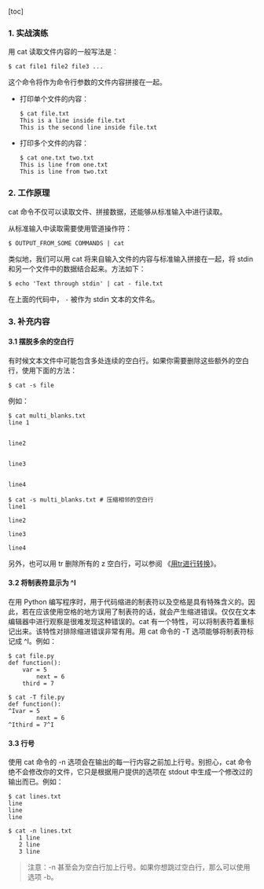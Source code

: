 [toc]

### 1. 实战演练

用 cat 读取文件内容的一般写法是：

```console
$ cat file1 file2 file3 ...
```

这个命令将作为命令行参数的文件内容拼接在一起。

+ 打印单个文件的内容：

  ```console
  $ cat file.txt
  This is a line inside file.txt
  This is the second line inside file.txt
  ```

+ 打印多个文件的内容：

  ```console
  $ cat one.txt two.txt
  This is line from one.txt
  This is line from two.txt
  ```

### 2. 工作原理

cat 命令不仅可以读取文件、拼接数据，还能够从标准输入中进行读取。

从标准输入中读取需要使用管道操作符：

```console
$ OUTPUT_FROM_SOME COMMANDS | cat
```

类似地，我们可以用 cat 将来自输入文件的内容与标准输入拼接在一起，将 stdin 和另一个文件中的数据结合起来。方法如下：

```console
$ echo 'Text through stdin' | cat - file.txt
```

在上面的代码中， `-` 被作为 stdin 文本的文件名。

### 3. 补充内容

#### 3.1 摆脱多余的空白行

有时候文本文件中可能包含多处连续的空白行。如果你需要删除这些额外的空白行，使用下面的方法：

```console
$ cat -s file
```

例如：

```console
$ cat multi_blanks.txt
line 1


line2


line3


line4

$ cat -s multi_blanks.txt # 压缩相邻的空白行
line1

line2

line3

line4
```

另外，也可以用 tr 删除所有的 z 空白行，可以参阅 《[用tr进行转换](./05-用tr进行转换.md)》。

#### 3.2 将制表符显示为 ^I

在用 Python 编写程序时，用于代码缩进的制表符以及空格是具有特殊含义的。因此，若在应该使用空格的地方误用了制表符的话，就会产生缩进错误。仅仅在文本编辑器中进行观察是很难发现这种错误的。cat 有一个特性，可以将制表符着重标记出来。该特性对排除缩进错误非常有用。用 cat 命令的 -T 选项能够将制表符标记成 ^I。例如：

```console
$ cat file.py
def function():
	var = 5
        next = 6
	third = 7	
	
$ cat -T file.py
def function():
^Ivar = 5
        next = 6
^Ithird = 7^I
```

#### 3.3 行号

使用 cat 命令的 -n 选项会在输出的每一行内容之前加上行号。别担心，cat 命令绝不会修改你的文件，它只是根据用户提供的选项在 stdout 中生成一个修改过的输出而已。例如：

```console
$ cat lines.txt
line
line
line

$ cat -n lines.txt
   1 line
   2 line
   3 line
```

> 注意：-n 甚至会为空白行加上行号。如果你想跳过空白行，那么可以使用选项 -b。


